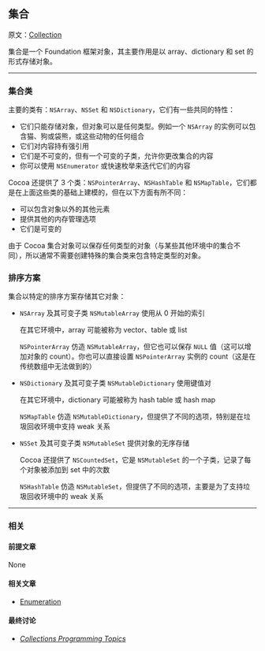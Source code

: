 ## 集合

原文：[Collection](https://developer.apple.com/library/archive/documentation/General/Conceptual/DevPedia-CocoaCore/Collection.html#//apple_ref/doc/uid/TP40008195-CH10-SW1)

集合是一个 Foundation 框架对象，其主要作用是以 array、dictionary 和 set 的形式存储对象。

---

### 集合类

主要的类有：`NSArray`、`NSSet` 和 `NSDictionary`，它们有一些共同的特性：

* 它们只能存储对象，但对象可以是任何类型。例如一个 `NSArray` 的实例可以包含猫、狗或袋熊，或这些动物的任何组合
* 它们对内容持有强引用
* 它们是不可变的，但有一个可变的子类，允许你更改集合的内容
* 你可以使用 `NSEnumerator` 或快速枚举来迭代它们的内容

Cocoa 还提供了 3 个类：`NSPointerArray`、`NSHashTable` 和 `NSMapTable`，它们都是在上面这些类的基础上建模的，但在以下方面有所不同：

* 可以包含对象以外的其他元素
* 提供其他的内存管理选项
* 它们是可变的

由于 Cocoa 集合对象可以保存任何类型的对象（与某些其他环境中的集合不同），所以通常不需要创建特殊的集合类来包含特定类型的对象。

### 排序方案

集合以特定的排序方案存储其它对象：

* `NSArray` 及其可变子类 `NSMutableArray` 使用从 0 开始的索引

  在其它环境中，array 可能被称为 vector、table 或 list

  `NSPointerArray` 仿造 `NSMutableArray`，但它也可以保存 `NULL` 值（这可以增加对象的 count）。你也可以直接设置 `NSPointerArray` 实例的 count（这是在传统数组中无法做到的）

* `NSDictionary` 及其可变子类 `NSMutableDictionary` 使用键值对

  在其它环境中，dictionary 可能被称为 hash table 或 hash map

  `NSMapTable` 仿造 `NSMutableDictionary`，但提供了不同的选项，特别是在垃圾回收环境中支持 weak 关系

* `NSSet` 及其可变子类 `NSMutableSet` 提供对象的无序存储

  Cocoa 还提供了 `NSCountedSet`，它是 `NSMutableSet` 的一个子类，记录了每个对象被添加到 set 中的次数

  `NSHashTable` 仿造 `NSMutableSet`，但提供了不同的选项，主要是为了支持垃圾回收环境中的 weak 关系

---

### 相关

#### 前提文章

None

#### 相关文章

- [Enumeration](https://developer.apple.com/library/archive/documentation/General/Conceptual/DevPedia-CocoaCore/Enumeration.html#//apple_ref/doc/uid/TP40008195-CH17-SW1)

#### 最终讨论

* *[Collections Programming Topics](https://developer.apple.com/library/archive/documentation/Cocoa/Conceptual/Collections/Collections.html#//apple_ref/doc/uid/10000034i)*







